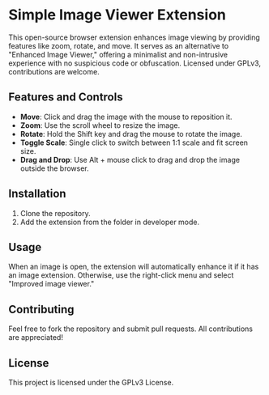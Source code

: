# Simple Image Viewer Extension

This open-source browser extension enhances image viewing by providing features like zoom, rotate, and move. It serves as an alternative to "Enhanced Image Viewer," offering a minimalist and non-intrusive experience with no suspicious code or obfuscation. Licensed under GPLv3, contributions are welcome.

## Features and Controls

- **Move**: Click and drag the image with the mouse to reposition it.
- **Zoom**: Use the scroll wheel to resize the image.
- **Rotate**: Hold the Shift key and drag the mouse to rotate the image.
- **Toggle Scale**: Single click to switch between 1:1 scale and fit screen size.
- **Drag and Drop**: Use Alt + mouse click to drag and drop the image outside the browser.

## Installation

1. Clone the repository.
2. Add the extension from the folder in developer mode.

## Usage

When an image is open, the extension will automatically enhance it if it has an image extension. Otherwise, use the right-click menu and select "Improved image viewer."

## Contributing

Feel free to fork the repository and submit pull requests. All contributions are appreciated!

## License

This project is licensed under the GPLv3 License.
